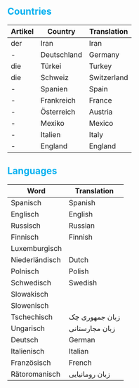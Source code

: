 
## <font color="#00b0f0">Countries</font>

| Artikel | Country     | Translation |
| ------- | ----------- | ----------- |
| der     | Iran        | Iran        |
| -       | Deutschland | Germany     |
| die     | Türkei      | Turkey      |
| die     | Schweiz     | Switzerland |
| -       | Spanien     | Spain       |
| -       | Frankreich  | France      |
| -       | Österreich  | Austria     |
| -       | Mexiko      | Mexico      |
| -       | Italien     | Italy       |
| -       | England     | England     |
## <font color="#00b0f0">Languages</font>

| Word           | Translation    |
| -------------- | -------------- |
| Spanisch       | Spanish        |
| Englisch       | English        |
| Russisch       | Russian        |
| Finnisch       | Finnish        |
| Luxemburgisch  |                |
| Niederländisch | Dutch          |
| Polnisch       | Polish         |
| Schwedisch     | Swedish        |
| Slowakisch     |                |
| Slowenisch     |                |
| Tschechisch    | زبان جمهوری چک |
| Ungarisch      | زبان مجارستانی |
| Deutsch        | German         |
| Italienisch    | Italian        |
| Französisch    | French         |
| Rätoromanisch  | زبان رومانیایی |
